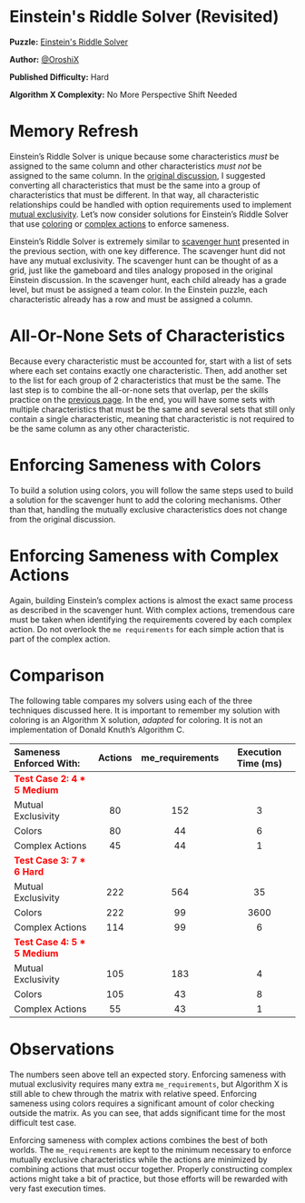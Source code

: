 # Einstein's Riddle Solver (Revisited)

__Puzzle:__ [Einstein's Riddle Solver](https://www.codingame.com/training/hard/einsteins-riddle-solver)

__Author:__ [@OroshiX](https://www.codingame.com/profile/045d3b89723c9acafb728c9fd1d8cb297970931)

__Published Difficulty:__ Hard

__Algorithm X Complexity:__ No More Perspective Shift Needed

# Memory Refresh

Einstein’s Riddle Solver is unique because some characteristics _must_ be assigned to the same column and other characteristics _must not_ be assigned to the same column. In the [original discussion](einsteins-riddle-solver), I suggested converting all characteristics that must be the same into a group of characteristics that must be different. In that way, all characteristic relationships could be handled with option requirements used to implement [mutual exclusivity]( mutual-exclusivity). Let’s now consider solutions for Einstein’s Riddle Solver that use [coloring]( all-or-none-with-colors) or [complex actions](complex-actions) to enforce sameness.

Einstein’s Riddle Solver is extremely similar to [scavenger hunt](all-or-none-sets-of-events) presented in the previous section, with one key difference. The scavenger hunt did not have any mutual exclusivity. The scavenger hunt can be thought of as a grid, just like the gameboard and tiles analogy proposed in the original Einstein discussion. In the scavenger hunt, each child already has a grade level, but must be assigned a team color. In the Einstein puzzle, each characteristic already has a row and must be assigned a column.

# All-Or-None Sets of Characteristics

Because every characteristic must be accounted for, start with a list of sets where each set contains exactly one characteristic. Then, add another set to the list for each group of 2 characteristics that must be the same. The last step is to combine the all-or-none sets that overlap, per the skills practice on the [previous page](test-your-skills). In the end, you will have some sets with multiple characteristics that must be the same and several sets that still only contain a single characteristic, meaning that characteristic is not required to be the same column as any other characteristic.

# Enforcing Sameness with Colors

To build a solution using colors, you will follow the same steps used to build a solution for the scavenger hunt to add the coloring mechanisms. Other than that, handling the mutually exclusive characteristics does not change from the original discussion.

# Enforcing Sameness with Complex Actions

Again, building Einstein’s complex actions is almost the exact same process as described in the scavenger hunt. With complex actions, tremendous care must be taken when identifying the requirements covered by each complex action. Do not overlook the `me requirements` for each simple action that is part of the complex action.

# Comparison

The following table compares my solvers using each of the three techniques discussed here. It is important to remember my solution with coloring is an Algorithm X solution, _adapted_ for coloring. It is not an implementation of Donald Knuth’s Algorithm C.

| Sameness Enforced With: | Actions | me_requirements | Execution Time (ms) |
|:------|:------:|:------:|:------:|
| __<span style="color:red">Test Case 2: 4 * 5 Medium</span>__ |
|    Mutual Exclusivity | 80 | 152 | 3 |
|    Colors | 80 | 44 | 6 |
|    Complex Actions | 45 | 44 | 1 |
| __<span style="color:red">Test Case 3: 7 * 6 Hard</span>__ |
|    Mutual Exclusivity | 222 | 564 | 35 |
|    Colors | 222 | 99 | 3600 |
|    Complex Actions | 114 | 99 | 6 |
| __<span style="color:red">Test Case 4: 5 * 5 Medium</span>__ |
|    Mutual Exclusivity | 105 | 183 | 4 |
|    Colors | 105 | 43 | 8 |
|    Complex Actions | 55 | 43 | 1 |

# Observations

The numbers seen above tell an expected story. Enforcing sameness with mutual exclusivity requires many extra `me_requirements`, but Algorithm X is still able to chew through the matrix with relative speed. Enforcing sameness using colors requires a significant amount of color checking outside the matrix. As you can see, that adds significant time for the most difficult test case.

Enforcing sameness with complex actions combines the best of both worlds. The `me_requirements` are kept to the minimum necessary to enforce mutually exclusive characteristics while the actions are minimized by combining actions that must occur together. Properly constructing complex actions might take a bit of practice, but those efforts will be rewarded with very fast execution times.

